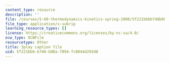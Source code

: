 ```yaml
---
content_type: resource
description: ''
file: /courses/5-60-thermodynamics-kinetics-spring-2008/5f221bb6b748b08a7094fc8044d293d8_TDqx8Zv1rRo.srt
file_type: application/x-subrip
learning_resource_types: []
license: https://creativecommons.org/licenses/by-nc-sa/4.0/
ocw_type: OCWFile
resourcetype: Other
title: 3play caption file
uid: 5f221bb6-b748-b08a-7094-fc8044d293d8
---
```


